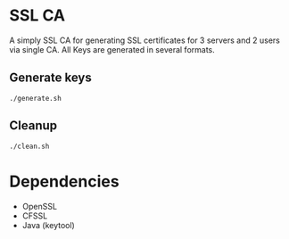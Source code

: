 # SSL CA

A simply SSL CA for generating SSL certificates for 3 servers and 2 users via single CA. All Keys are generated in several formats.

## Generate keys

```
./generate.sh
```

## Cleanup

```
./clean.sh
```

# Dependencies

* OpenSSL
* CFSSL
* Java (keytool)